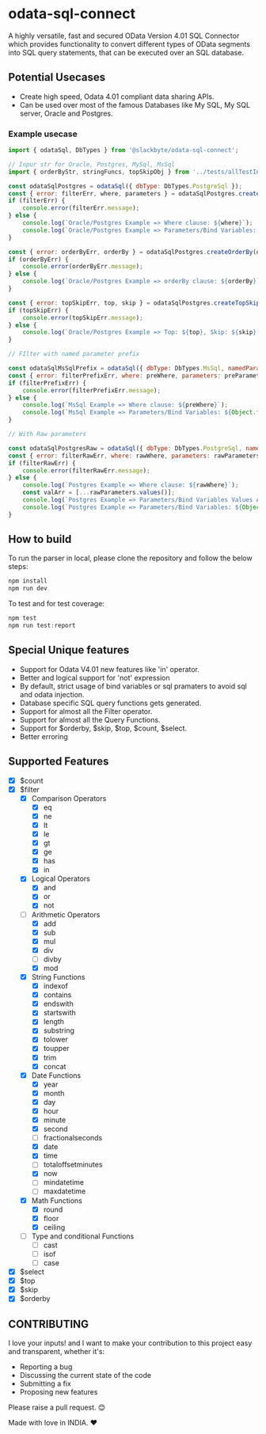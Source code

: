 # odata-sql-connect

A highly versatile, fast and secured OData Version 4.01 SQL Connector which provides functionality to convert different types of OData segments into SQL query statements, that can be executed over an SQL database.

## Potential Usecases

-   Create high speed, Odata 4.01 compliant data sharing APIs.
-   Can be used over most of the famous Databases like My SQL, My SQL server, Oracle and Postgres.

### Example usecase

```Javascript
import { odataSql, DbTypes } from '@slackbyte/odata-sql-connect';

// Inpur str for Oracle, Postgres, MySql, MsSql
import { orderByStr, stringFuncs, topSkipObj } from '../tests/allTestInOutput';

const odataSqlPostgres = odataSql({ dbType: DbTypes.PostgreSql });
const { error: filterErr, where, parameters } = odataSqlPostgres.createFilter(stringFuncs);
if (filterErr) {
    console.error(filterErr.message);
} else {
    console.log(`Oracle/Postgres Example => Where clause: ${where}`);
    console.log(`Oracle/Postgres Example => Parameters/Bind Variables: ${Object.fromEntries(parameters)}`);
}

const { error: orderByErr, orderBy } = odataSqlPostgres.createOrderBy(orderByStr);
if (orderByErr) {
    console.error(orderByErr.message);
} else {
    console.log(`Oracle/Postgres Example => orderBy clause: ${orderBy}`);
}

const { error: topSkipErr, top, skip } = odataSqlPostgres.createTopSkip(topSkipObj);
if (topSkipErr) {
    console.error(topSkipErr.message);
} else {
    console.log(`Oracle/Postgres Example => Top: ${top}, Skip: ${skip}`);
}

// FIlter with named parameter prefix

const odataSqlMsSqlPrefix = odataSql({ dbType: DbTypes.MsSql, namedParamPrefix: 'value' });
const { error: filterPrefixErr, where: preWhere, parameters: preParameters } = odataSqlMsSqlPrefix.createFilter(stringFuncs);
if (filterPrefixErr) {
    console.error(filterPrefixErr.message);
} else {
    console.log(`MsSql Example => Where clause: ${preWhere}`);
    console.log(`MsSql Example => Parameters/Bind Variables: ${Object.fromEntries(preParameters)}`);
}

// With Raw parameters

const odataSqlPostgresRaw = odataSql({ dbType: DbTypes.PostgreSql, namedParamPrefix: 'var', useRawParameters: true });
const { error: filterRawErr, where: rawWhere, parameters: rawParameters } = odataSqlPostgresRaw.createFilter(stringFuncs);
if (filterRawErr) {
    console.error(filterRawErr.message);
} else {
    console.log(`Postgres Example => Where clause: ${rawWhere}`);
    const valArr = [...rawParameters.values()];
    console.log(`Postgres Example => Parameters/Bind Variables Values Array: ${valArr}`);
    console.log(`Postgres Example => Parameters/Bind Variables: ${Object.fromEntries(rawParameters)}`);
}

```

## How to build

To run the parser in local, please clone the repository and follow the below steps:

```JavaScript
npm install
npm run dev
```

To test and for test coverage:

```JavaScript
npm test
npm run test:report
```

## Special Unique features

-   Support for Odata V4.01 new features like 'in' operator.
-   Better and logical support for 'not' expression
-   By default, strict usage of bind variables or sql pramaters to avoid sql and odata injection.
-   Database specific SQL query functions gets generated.
-   Support for almost all the Filter operator.
-   Support for almost all the Query Functions.
-   Support for $orderby, $skip, $top, $count, $select.
-   Better erroring

## Supported Features

-   [x] $count
-   [x] $filter
    -   [x] Comparison Operators
        -   [x] eq
        -   [x] ne
        -   [x] lt
        -   [x] le
        -   [x] gt
        -   [x] ge
        -   [x] has
        -   [x] in
    -   [x] Logical Operators
        -   [x] and
        -   [x] or
        -   [x] not
    -   [ ] Arithmetic Operators
        -   [x] add
        -   [x] sub
        -   [x] mul
        -   [x] div
        -   [ ] divby
        -   [x] mod
    -   [x] String Functions
        -   [x] indexof
        -   [x] contains
        -   [x] endswith
        -   [x] startswith
        -   [x] length
        -   [x] substring
        -   [x] tolower
        -   [x] toupper
        -   [x] trim
        -   [x] concat
    -   [x] Date Functions
        -   [x] year
        -   [x] month
        -   [x] day
        -   [x] hour
        -   [x] minute
        -   [x] second
        -   [ ] fractionalseconds
        -   [x] date
        -   [x] time
        -   [ ] totaloffsetminutes
        -   [x] now
        -   [ ] mindatetime
        -   [ ] maxdatetime
    -   [x] Math Functions
        -   [x] round
        -   [x] floor
        -   [x] ceiling
    -   [ ] Type and conditional Functions
        -   [ ] cast
        -   [ ] isof
        -   [ ] case
-   [x] $select
-   [x] $top
-   [x] $skip
-   [x] $orderby

## CONTRIBUTING

I love your inputs! and I want to make your contribution to this project easy and transparent, whether it's:

-   Reporting a bug
-   Discussing the current state of the code
-   Submitting a fix
-   Proposing new features

Please raise a pull request. 😊

Made with love in INDIA. ❤️
